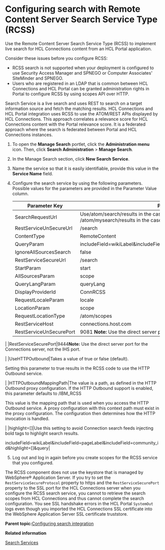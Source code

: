 # Configuring search with Remote Content Server Search Service Type \(RCSS\)

Use the Remote Content Server Search Service Type \(RCSS\) to implement live search for HCL Connections content from an HCL Portal application.

Consider these issues before you configure RCSS:

-   RCSS search is not supported when your deployment is configured to use Security Access Manager and SPNEGO or Computer Associates' SiteMinder and SPNEGO.
-   Users who are registered in an LDAP that is common between HCL Connections and HCL Portal can be granted administration rights in Portal to configure RCSS by using scopes API over HTTP.

Search Service is a live search and uses REST to search on a target information source and fetch the matching results. HCL Connections and HCL Portal integration uses RCSS to use the ATOM/REST APIs displayed by HCL Connections. This approach correlates a relevance score for HCL Connections content with the Portal relevance score. It is a federated approach where the search is federated between Portal and HCL Connections instances.

1.  To open the **Manage Search** portlet, click the **Administration menu** icon. Then, click **Search Administration** \> **Manage Search**.

2.  In the Manage Search section, click **New Search Service**.

3.  Name the service so that it is easily identifiable, provide this value in the **Service Name** field.

4.  Configure the search service by using the following parameters. Possible values for the parameters are provided in the Parameter Value column.

    |Parameter Key|Parameter Value|
    |-------------|---------------|
    |SearchRequestUrl|Use/atom/search/results in the case where only public content is returned. Use /atom/mysearch/results in the case where public and private content is returned.|
    |RestServiceUnSecureUrl|/search|
    |ContentType|RemoteContent|
    |QueryParam|includeField=wikiLabel&includeField=pageLabel&includeField=community\_id&query|
    |IgnoreAllSourcesSearch|false|
    |RestServiceSecureUrl|/search|
    |StartParam|start|
    |AllSourcesParam|scope|
    |QueryLangParam|queryLang|
    |DisplayProviderId|ConnRCSS|
    |RequestLocaleParam|locale|
    |LocationParam|scope|
    |RequestLocationType|/atom/scopes|
    |RestServiceHost|connections.host.com|
    |RestServiceUnSecurePort|9081 **Note:** Use the direct server port for the Connections server, not the IHS port.

|
    |RestServiceSecurePort|9444**Note:** Use the direct server port for the Connections server, not the IHS port.

|
    |UseHTTPOutbound|Takes a value of true or false \(default\).

 Setting this parameter to true results in the RCSS code to use the HTTP Outbound service.

|
    |HTTPOutboundMappingPath|The value is a path, as defined in the HTTP Outbound proxy configuration. If the HTTP Outbound support is enabled, this parameter defaults to /IBM\_RCSS

 This value is the mapping path that is used when you access the HTTP Outbound service. A proxy configuration with this context path must exist in the proxy configuration. The configuration then determines how the HTTP invocation is handled.

|
    |highlight=\[\]|Use this setting to avoid Connection search feeds injecting bold tags to highlight search results.

includeField=wikiLabel&includeField=pageLabel&includeField=community\_id&highlight=\[\]&query|

5.  Log out and log in again before you create scopes for the RCSS service that you configured.


The RCSS component does not use the keystore that is managed by WebSphere® Application Server. If you try to set the `RestServiceSecureProtocol` property to https and the `RestServiceSecurePort` property to the SSL port for the HCL Connections server when you configure the RCSS search service, you cannot to retrieve the search scopes from HCL Connections and thus cannot complete the search configuration. You see SSL handshake errors in the HCL Portal `SystemOut` logs even though you imported the HCL Connections SSL certificate into the WebSphere Application Server SSL certificate truststore.

**Parent topic:**[Configuring search integration](../connect/connections_portlets_search_overview.md)

**Related information**  


[Search Services](../panel_help/srch_srvs.md)

